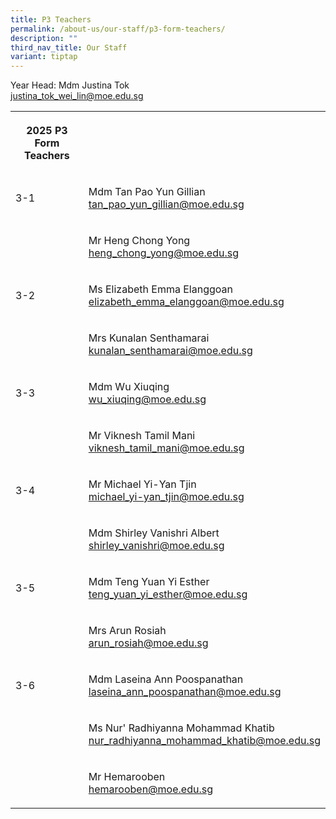 ```yaml
---
title: P3 Teachers
permalink: /about-us/our-staff/p3-form-teachers/
description: ""
third_nav_title: Our Staff
variant: tiptap
---
```

<p>Year Head: Mdm Justina Tok
<br><a href="mailto:justina_tok_wei_lin@moe.edu.sg" rel="noopener noreferrer nofollow" target="_blank">justina_tok_wei_lin@moe.edu.sg</a>
<br>
</p>
<table style="minWidth: 50px">
<colgroup>
<col>
<col>
</colgroup>
<tbody>
<tr>
<th rowspan="1" colspan="1">
<p>2025 P3 Form Teachers</p>
</th>
<th rowspan="1" colspan="1">
<p></p>
</th>
</tr>
<tr>
<td rowspan="1" colspan="1">
<p>3-1</p>
</td>
<td rowspan="1" colspan="1">
<p>Mdm Tan Pao Yun Gillian
<br><a href="mailto:tan_pao_yun_gillian@moe.edu.sg" rel="noopener noreferrer nofollow" target="_blank">tan_pao_yun_gillian@moe.edu.sg</a>
</p>
</td>
</tr>
<tr>
<td rowspan="1" colspan="1">
<p></p>
</td>
<td rowspan="1" colspan="1">
<p>Mr Heng Chong Yong
<br><a href="mailto:heng_chong_yong@moe.edu.sg" rel="noopener noreferrer nofollow" target="_blank">heng_chong_yong@moe.edu.sg</a>
</p>
</td>
</tr>
<tr>
<td rowspan="1" colspan="1">
<p>3-2</p>
</td>
<td rowspan="1" colspan="1">
<p>Ms Elizabeth Emma Elanggoan
<br><a href="mailto:elizabeth_emma_elanggoan@moe.edu.sg" rel="noopener noreferrer nofollow" target="_blank">elizabeth_emma_elanggoan@moe.edu.sg</a>
</p>
</td>
</tr>
<tr>
<td rowspan="1" colspan="1">
<p></p>
</td>
<td rowspan="1" colspan="1">
<p>Mrs Kunalan Senthamarai
<br><a href="mailto:kunalan_senthamarai@moe.edu.sg" rel="noopener noreferrer nofollow" target="_blank">kunalan_senthamarai@moe.edu.sg</a>
</p>
</td>
</tr>
<tr>
<td rowspan="1" colspan="1">
<p>3-3</p>
</td>
<td rowspan="1" colspan="1">
<p>Mdm Wu Xiuqing
<br><a href="mailto:wu_xiuqing@moe.edu.sg" rel="noopener noreferrer nofollow" target="_blank">wu_xiuqing@moe.edu.sg</a>
</p>
</td>
</tr>
<tr>
<td rowspan="1" colspan="1">
<p></p>
</td>
<td rowspan="1" colspan="1">
<p>Mr Viknesh Tamil Mani
<br><a href="mailto:viknesh_tamil_mani@moe.edu.sg" rel="noopener noreferrer nofollow" target="_blank">viknesh_tamil_mani@moe.edu.sg</a>
</p>
</td>
</tr>
<tr>
<td rowspan="1" colspan="1">
<p>3-4</p>
</td>
<td rowspan="1" colspan="1">
<p>Mr Michael Yi-Yan Tjin
<br><a href="mailto:michael_yi-yan_tjin@moe.edu.sg" rel="noopener noreferrer nofollow" target="_blank">michael_yi-yan_tjin@moe.edu.sg</a>
</p>
</td>
</tr>
<tr>
<td rowspan="1" colspan="1">
<p></p>
</td>
<td rowspan="1" colspan="1">
<p>Mdm Shirley Vanishri Albert
<br><a href="mailto:shirley_vanishri@moe.edu.sg" rel="noopener noreferrer nofollow" target="_blank">shirley_vanishri@moe.edu.sg</a>
</p>
</td>
</tr>
<tr>
<td rowspan="1" colspan="1">
<p>3-5</p>
</td>
<td rowspan="1" colspan="1">
<p>Mdm Teng Yuan Yi Esther
<br><a href="mailto:teng_yuan_yi_esther@moe.edu.sg" rel="noopener noreferrer nofollow" target="_blank">teng_yuan_yi_esther@moe.edu.sg</a>
</p>
</td>
</tr>
<tr>
<td rowspan="1" colspan="1">
<p></p>
</td>
<td rowspan="1" colspan="1">
<p>Mrs Arun Rosiah
<br><a href="mailto:Arun_Rosiah@moe.edu.sg" rel="noopener noreferrer nofollow" target="_blank">arun_rosiah@moe.edu.sg</a>
</p>
</td>
</tr>
<tr>
<td rowspan="1" colspan="1">
<p>3-6</p>
</td>
<td rowspan="1" colspan="1">
<p>Mdm Laseina Ann Poospanathan
<br><a href="mailto:laseina_ann_poospanathan@moe.edu.sg" rel="noopener noreferrer nofollow" target="_blank">laseina_ann_poospanathan@moe.edu.sg</a>
</p>
</td>
</tr>
<tr>
<td rowspan="1" colspan="1">
<p></p>
</td>
<td rowspan="1" colspan="1">
<p>Ms Nur' Radhiyanna Mohammad Khatib
<br><a href="mailto:nur_radhiyanna_mohammad_khatib@moe.edu.sg" rel="noopener noreferrer nofollow" target="_blank">nur_radhiyanna_mohammad_khatib@moe.edu.sg</a>
</p>
</td>
</tr>
<tr>
<td rowspan="1" colspan="1">
<p></p>
</td>
<td rowspan="1" colspan="1">
<p>Mr Hemarooben
<br><a href="mailto:Hemarooben@moe.edu.sg" rel="noopener noreferrer nofollow" target="_blank">hemarooben@moe.edu.sg</a>
</p>
</td>
</tr>
</tbody>
</table>
<p></p>